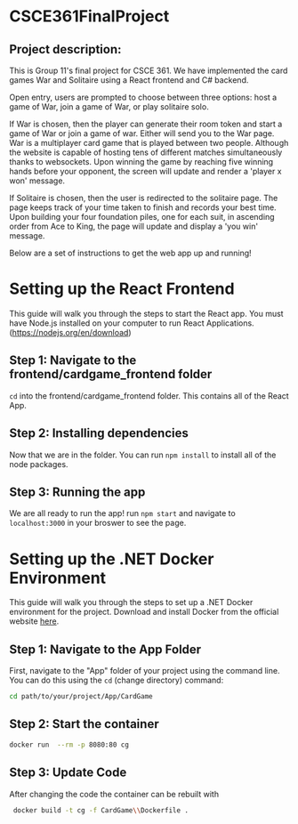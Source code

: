 # CSCE361FinalProject

## Project description:
This is Group 11's final project for CSCE 361. We have implemented the card games War and Solitaire using a React frontend and C# backend. 

Open entry, users are prompted to choose between three options: host a game of War, join a game of War, or play solitaire solo.

If War is chosen, then the player can generate their room token and start a game of War or join a game of war. Either will send you to the War page. War is a multiplayer card game that is played between two people. Although the website is capable of hosting tens of different matches simultaneously thanks to websockets. Upon winning the game by reaching five winning hands before your opponent, the screen will update and render a 'player x won' message.

If Solitaire is chosen, then the user is redirected to the solitaire page. The page keeps track of your time taken to finish and records your best time. Upon building your four foundation piles, one for each suit, in ascending order from Ace to King, the page will update and display a 'you win' message.

Below are a set of instructions to get the web app up and running!

# Setting up the React Frontend
This guide will walk you through the steps to start the React app. 
You must have Node.js installed on your computer to run React Applications. (https://nodejs.org/en/download)

## Step 1: Navigate to the frontend/cardgame_frontend folder
`cd` into the frontend/cardgame_frontend folder. This contains all of the React App.

## Step 2: Installing dependencies
Now that we are in the folder. You can run `npm install` to install all of the node packages.

## Step 3: Running the app
We are all ready to run the app! run `npm start` and navigate to `localhost:3000` in your broswer to see the page.

# Setting up the .NET Docker Environment

This guide will walk you through the steps to set up a .NET Docker environment for the project. Download and install Docker from the official website [here](https://www.docker.com/get-started).

## Step 1: Navigate to the App Folder

First, navigate to the "App" folder of your project using the command line. You can do this using the `cd` (change directory) command:

```bash
cd path/to/your/project/App/CardGame
```

## Step 2: Start the container

```bash
docker run  --rm -p 8080:80 cg
```
## Step 3: Update Code

After changing the code the container can be rebuilt with

```bash
 docker build -t cg -f CardGame\\Dockerfile .
```

